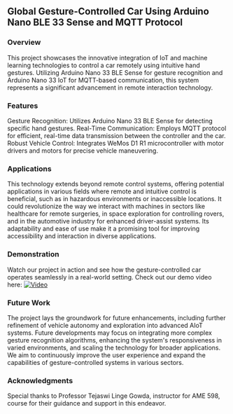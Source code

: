 ## Global Gesture-Controlled Car Using Arduino Nano BLE 33 Sense and MQTT Protocol

### Overview
This project showcases the innovative integration of IoT and machine learning technologies to control a car remotely using intuitive hand gestures. Utilizing Arduino Nano 33 BLE Sense for gesture recognition and Arduino Nano 33 IoT for MQTT-based communication, this system represents a significant advancement in remote interaction technology.

### Features
Gesture Recognition: Utilizes Arduino Nano 33 BLE Sense for detecting specific hand gestures.
Real-Time Communication: Employs MQTT protocol for efficient, real-time data transmission between the controller and the car.
Robust Vehicle Control: Integrates WeMos D1 R1 microcontroller with motor drivers and motors for precise vehicle maneuvering.

### Applications
This technology extends beyond remote control systems, offering potential applications in various fields where remote and intuitive control is beneficial, such as in hazardous environments or inaccessible locations. It could revolutionize the way we interact with machines in sectors like healthcare for remote surgeries, in space exploration for controlling rovers, and in the automotive industry for enhanced driver-assist systems. Its adaptability and ease of use make it a promising tool for improving accessibility and interaction in diverse applications.

### Demonstration
Watch our project in action and see how the gesture-controlled car operates seamlessly in a real-world setting. Check out our demo video here: 
[![Video](https://img.youtube.com/vi/zzCrpVZPffA/maxresdefault.jpg)](https://youtu.be/zzCrpVZPffA)

### Future Work
The project lays the groundwork for future enhancements, including further refinement of vehicle autonomy and exploration into advanced AIoT systems. Future developments may focus on integrating more complex gesture recognition algorithms, enhancing the system's responsiveness in varied environments, and scaling the technology for broader applications. We aim to continuously improve the user experience and expand the capabilities of gesture-controlled systems in various sectors.

### Acknowledgments
Special thanks to Professor Tejaswi Linge Gowda, instructor for AME 598, course for their guidance and support in this endeavor.
